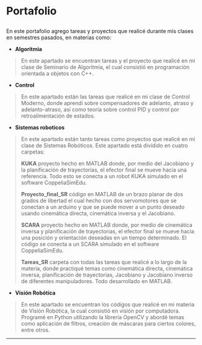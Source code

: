 # Portafolio<p>
En este portafolio agrego tareas y proyectos que realicé durante mis clases en semestres pasados, en materias como:
- **Algoritmia**
> En este apartado se encuentran tareas y el proyecto que realicé en mi clase de Seminario de Algoritmia, el cual consistió en programación orientada a objetos con C++.

- **Control**
>En este apartado están las tareas que realicé en mi clase de Control Moderno, donde aprendí sobre compensadores de adelanto, atraso y adelanto-atraso, así como teoría sobre control PID y control por retroalimentación de estados.

- **Sistemas roboticos**
>En este apartado están tanto tareas como proyectos que realicé en mi clase de Sistemas Robóticos. Este apartado está dividido en cuatro carpetas:
>
>**KUKA**
>proyecto hecho en MATLAB donde, por medio del Jacobiano y la planificación de trayectorias, el efector final se mueve hacia una referencia. Todo esto se conecta a un robot KUKA simulado en el software CoppeliaSimEdu.
>
>**Proyecto_final_SR**
>código en MATLAB de un brazo planar de dos grados de libertad el cual hecho con dos servomotores que se conectan a un arduino y que se puede mover a un punto deseado usando cinemática directa, cinemática inversa y el Jacobiano.
>
>**SCARA**
>proyecto hecho en MATLAB donde, por medio de cinemática inversa y planificación de trayectorias, el efector final se mueve hacia una posición y orientación deseadas en un tiempo determinado. El código se conecta a un SCARA simulado en el software CoppeliaSimEdu.
>
>**Tareas_SR**
>carpeta con todas las tareas que realicé a lo largo de la materia, donde practiqué temas como cinemática directa, cinemática inversa, planificación de trayectorias, Jacobiano y Jacobiano inverso de diferentes manipuladores. Todo desarrollado en MATLAB.
>
>
- **Visión Robótica**
>En este apartado se encuentran los códigos que realicé en mi materia de Visión Robótica, la cual consistió en visión por computadora. Programé en Python utilizando la librería OpenCV y abordé temas como aplicación de filtros, creación de máscaras para ciertos colores, entre otros.

------------
